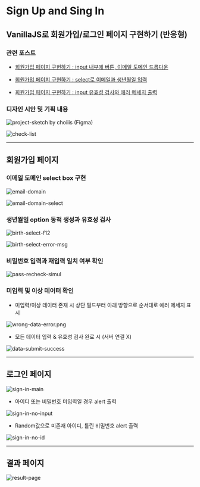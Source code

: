 # Sign Up and Sing In

## VanillaJS로 회원가입/로그인 페이지 구현하기 (반응형)

### 관련 포스트

- [회원가입 페이지 구현하기 : input 내부에 버튼, 이메일 도메인 드롭다운](https://choiiis.github.io/web/toy-project-sign-up-and-in-page/)

- [회원가입 페이지 구현하기 : select로 이메일과 생년월일 입력](https://choiiis.github.io/web/toy-project-sign-up-and-in-page-2/)

- [회원가입 페이지 구현하기 : input 유효성 검사와 에러 메세지 출력](https://choiiis.github.io/web/toy-project-sign-up-and-in-page-3/)

### 디자인 시안 및 기획 내용

![project-sketch](./asset/project-sketch.png)
by choiiis (Figma)

![check-list](./asset/check-list.png)

---

## 회원가입 페이지

### 이메일 도메인 select box 구현

![email-domain](./asset/email-domain.png)

![email-domain-select](./asset/email-domain-select.gif)

### 생년월일 option 동적 생성과 유효성 검사

![birth-select-f12](./asset/birth-select-f12.gif)

![birth-select-error-msg](./asset/birth-select-error-msg.gif)

### 비밀번호 입력과 재입력 일치 여부 확인

![pass-recheck-simul](./asset/pass-recheck-simul.gif)

### 미입력 및 이상 데이터 확인

- 미입력/이상 데이터 존재 시 상단 필드부터 아래 방향으로 순서대로 에러 메세지 표시

![wrong-data-error.png](./asset/wrong-data-error.png)

- 모든 데이터 입력 & 유효성 검사 완료 시 (서버 연결 X)

![data-submit-success](./asset/data-submit-success.png)

---

## 로그인 페이지

![sign-in-main](./asset/sign-in-main.png)

- 아이디 또는 비밀번호 미입력일 경우 alert 출력

![sign-in-no-input](./asset/sign-in-no-input.png)

- Random값으로 미존재 아이디, 틀린 비밀번호 alert 출력

![sign-in-no-id](./asset/sign-in-no-id.png)

---

## 결과 페이지

![result-page](./asset/result-page.png)